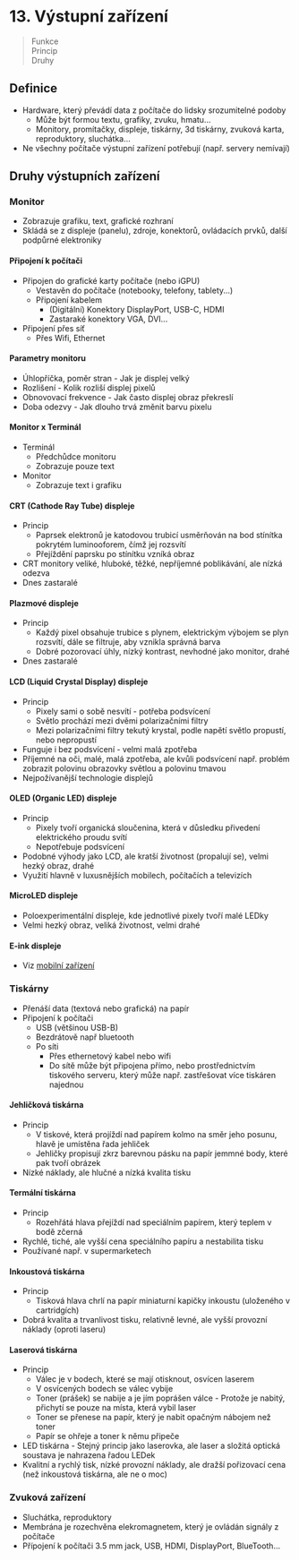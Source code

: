 # 13. Výstupní zařízení

> Funkce \
> Princip \
> Druhy

## Definice

- Hardware, který převádí data z počítače do lidsky srozumitelné podoby
  - Může být formou textu, grafiky, zvuku, hmatu...
  - Monitory, promítačky, displeje, tiskárny, 3d tiskárny, zvuková karta, reproduktory, sluchátka...
- Ne všechny počítače výstupní zařízení potřebují (např. servery nemívají)

## Druhy výstupních zařízení

### Monitor

- Zobrazuje grafiku, text, grafické rozhraní
- Skládá se z displeje (panelu), zdroje, konektorů, ovládacích prvků, další podpůrné elektroniky

#### Připojení k počítači

- Připojen do grafické karty počítače (nebo iGPU)
  - Vestavěn do počítače (notebooky, telefony, tablety...)
  - Připojení kabelem
    - (Digitální) Konektory DisplayPort, USB-C, HDMI
    - Zastaraké konektory VGA, DVI...
- Připojení přes síť
  - Přes Wifi, Ethernet

#### Parametry monitoru

- Úhlopříčka, poměr stran - Jak je displej velký
- Rozlišení - Kolik rozliší displej pixelů
- Obnovovací frekvence - Jak často displej obraz překreslí
- Doba odezvy - Jak dlouho trvá změnit barvu pixelu

#### Monitor x Terminál

- Terminál
  - Předchůdce monitoru
  - Zobrazuje pouze text
- Monitor
  - Zobrazuje text i grafiku

#### CRT (Cathode Ray Tube) displeje

- Princip
  - Paprsek elektronů je katodovou trubicí usměrňován na bod stínítka pokrytém luminooforem, čímž jej rozsvítí
  - Přejíždění paprsku po stínítku vzníká obraz
- CRT monitory veliké, hluboké, těžké, nepříjemné poblikávání, ale nízká odezva
- Dnes zastaralé

#### Plazmové displeje

- Princip
  - Každý pixel obsahuje trubice s plynem, elektrickým výbojem se plyn rozsvítí, dále se filtruje, aby vznikla správná barva
  - Dobré pozorovací úhly, nízký kontrast, nevhodné jako monitor, drahé
- Dnes zastaralé

#### LCD (Liquid Crystal Display) displeje

- Princip
  - Pixely sami o sobě nesvítí - potřeba podsvícení
  - Světlo prochází mezi dvěmi polarizačními filtry
  - Mezi polarizačními filtry tekutý krystal, podle napětí světlo propustí, nebo nepropustí
- Funguje i bez podsvícení - velmi malá zpotřeba
- Příjemné na oči, malé, malá zpotřeba, ale kvůli podsvícení např. problém zobrazit polovinu obrazovky světlou a polovinu tmavou
- Nejpožívanější technologie displejů

#### OLED (Organic LED) displeje

- Princip
  - Pixely tvoří organická sloučenina, která v důsledku přivedení elektrického proudu svítí
  - Nepotřebuje podsvícení
- Podobné výhody jako LCD, ale kratší životnost (propalují se), velmi hezký obraz, drahé
- Využití hlavně v luxusnějších mobilech, počítačích a televizích

#### MicroLED displeje

- Poloexperimentální displeje, kde jednotlivé pixely tvoří malé LEDky
- Velmi hezký obraz, veliká životnost, velmi drahé

#### E-ink displeje

- Viz [mobilní zařízení](../14/_.md#e-ink)

### Tiskárny

- Přenáší data (textová nebo grafická) na papír
- Připojení k počítači
  - USB (většinou USB-B)
  - Bezdrátově např bluetooth
  - Po síti
    - Přes ethernetový kabel nebo wifi
    - Do sítě může být připojena přímo, nebo prostřednictvím tiskového serveru, který může např. zastřešovat více tiskáren najednou

#### Jehličková tiskárna

- Princip
  - V tiskové, která projíždí nad papírem kolmo na směr jeho posunu, hlavě je umístěna řada jehliček
  - Jehličky propisují zkrz barevnou pásku na papír jemmné body, které pak tvoří obrázek
- Nízké náklady, ale hlučné a nízká kvalita tisku

#### Termální tiskárna

- Princip
  - Rozehřátá hlava přejíždí nad speciálním papírem, který teplem v bodě zčerná
- Rychlé, tiché, ale vyšší cena speciálního papíru a nestabilita tisku
- Používané např. v supermarketech

#### Inkoustová tiskárna

- Princip
  - Tisková hlava chrlí na papír miniaturní kapičky inkoustu (uloženého v cartridgích)
- Dobrá kvalita a trvanlivost tisku, relativně levné, ale vyšší provozní náklady (oproti laseru)

#### Laserová tiskárna

- Princip
  - Válec je v bodech, které se mají otisknout, osvícen laserem
  - V osvícených bodech se válec vybije
  - Toner (prášek) se nabije a je jím poprášen válce - Protože je nabitý, přichytí se pouze na místa, která vybil laser
  - Toner se přenese na papír, který je nabit opačným nábojem než toner
  - Papír se ohřeje a toner k němu připeče
- LED tiskárna - Stejný princip jako laserovka, ale laser a složitá optická soustava je nahrazena řadou LEDek
- Kvalitní a rychlý tisk, nízké provozní náklady, ale dražší pořizovací cena (než inkoustová tiskárna, ale ne o moc)

### Zvuková zařízení

- Sluchátka, reproduktory
- Membrána je rozechvěna elekromagnetem, který je ovládán signály z počítače
- Přípojení k počítači 3.5 mm jack, USB, HDMI, DisplayPort, BlueTooth...
